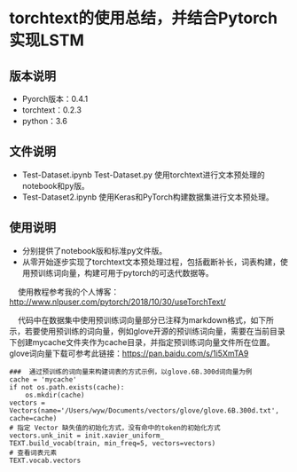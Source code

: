 # torchtext的使用总结，并结合Pytorch实现LSTM

## 版本说明
- Pyorch版本：0.4.1
- torchtext：0.2.3
- python：3.6

## 文件说明
- Test-Dataset.ipynb Test-Dataset.py 使用torchtext进行文本预处理的notebook和py版。
- Test-Dataset2.ipynb 使用Keras和PyTorch构建数据集进行文本预处理。

## 使用说明
- 分别提供了notebook版和标准py文件版。
- 从零开始逐步实现了torchtext文本预处理过程，包括截断补长，词表构建，使用预训练词向量，构建可用于pytorch的可迭代数据等。 

&nbsp;&nbsp;&nbsp;&nbsp;使用教程参考我的个人博客：http://www.nlpuser.com/pytorch/2018/10/30/useTorchText/

&nbsp;&nbsp;&nbsp;&nbsp;代码中在数据集中使用预训练词向量部分已注释为markdown格式，如下所示，若要使用预训练的词向量，例如glove开源的预训练词向量，需要在当前目录下创建mycache文件夹作为cache目录，并指定预训练词向量文件所在位置。glove词向量下载可参考此链接：https://pan.baidu.com/s/1i5XmTA9

    ###  通过预训练的词向量来构建词表的方式示例，以glove.6B.300d词向量为例
    cache = 'mycache'
    if not os.path.exists(cache):
        os.mkdir(cache)
    vectors = Vectors(name='/Users/wyw/Documents/vectors/glove/glove.6B.300d.txt', cache=cache)
    # 指定 Vector 缺失值的初始化方式，没有命中的token的初始化方式
    vectors.unk_init = init.xavier_uniform_ 
    TEXT.build_vocab(train, min_freq=5, vectors=vectors)
    # 查看词表元素
    TEXT.vocab.vectors
